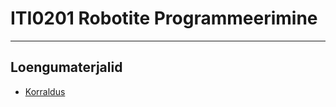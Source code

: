 # ITI0201 Robotite Programmeerimine

---

## Loengumaterjalid
- [Korraldus](https://github.com/iti0201/iti0201/tree/2025/01-intro.md)
